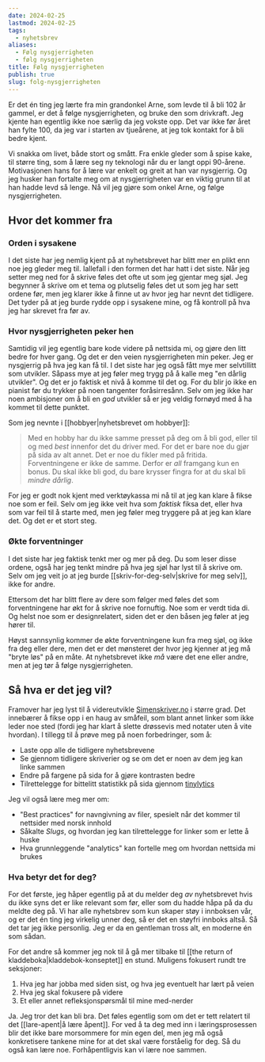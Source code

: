 ```yaml
---
date: 2024-02-25
lastmod: 2024-02-25
tags:
  - nyhetsbrev
aliases:
  - Følg nysgjerrigheten
  - følg nysgjerrigheten
title: Følg nysgjerrigheten
publish: true
slug: folg-nysgjerrigheten
---
```


Er det én ting jeg lærte fra min grandonkel Arne, som levde til å bli 102 år gammel, er det å følge nysgjerrigheten, og bruke den som drivkraft. Jeg kjente han egentlig ikke noe særlig da jeg vokste opp. Det var ikke før året han fylte 100, da jeg var i starten av tjueårene, at jeg tok kontakt for å bli bedre kjent. 

Vi snakka om livet, både stort og smått. Fra enkle gleder som å spise kake, til større ting, som å lære seg ny teknologi når du er langt oppi 90-årene. Motivasjonen hans for å lære var enkelt og greit at han var nysgjerrig. Og jeg husker han fortalte meg om at nysgjerrigheten var en viktig grunn til at han hadde levd så lenge. Nå vil jeg gjøre som onkel Arne, og følge nysgjerrigheten.

## Hvor det kommer fra

### Orden i sysakene

I det siste har jeg nemlig kjent på at nyhetsbrevet har blitt mer en plikt enn noe jeg gleder meg til. Iallefall i den formen det har hatt i det siste. Når jeg setter meg ned for å skrive føles det ofte ut som jeg gjentar meg sjøl. Jeg begynner å skrive om et tema og plutselig føles det ut som jeg har sett ordene før, men jeg klarer ikke å finne ut av hvor jeg har nevnt det tidligere. Det tyder på at jeg burde rydde opp i sysakene mine, og få kontroll på hva jeg har skrevet fra før av.

### Hvor nysgjerrigheten peker hen

Samtidig vil jeg egentlig bare kode videre på nettsida mi, og gjøre den litt bedre for hver gang. Og det er den veien nysgjerrigheten min peker. Jeg er nysgjerrig på hva jeg kan få til. I det siste har jeg også fått mye mer selvtillitt som utvikler. Såpass mye at jeg føler meg trygg på å kalle meg "en dårlig utvikler". Og det er jo faktisk et nivå å komme til det og. For du blir jo ikke en pianist før du trykker på noen tangenter foråsirresånn. Selv om jeg ikke har noen ambisjoner om å bli en *god* utvikler så er jeg veldig fornøyd med å ha kommet til dette punktet.

Som jeg nevnte i [[hobbyer|nyhetsbrevet om hobbyer]]:

> Med en hobby har du ikke samme presset på deg om å bli god, eller til og med *best* innenfor det du driver med. For det er bare noe du gjør på sida av alt annet. Det er noe du fikler med på fritida. Forventningene er ikke de samme. Derfor er *all* framgang kun en bonus. Du skal ikke bli god, du bare krysser fingra for at du skal bli *mindre dårlig*.

For jeg er godt nok kjent med verktøykassa mi nå til at jeg kan klare å fikse noe som er feil. Selv om jeg ikke veit hva som *faktisk* fiksa det, eller hva som var feil til å starte med, men jeg føler meg tryggere på at jeg kan klare det. Og det er et stort steg.

### Økte forventninger

I det siste har jeg faktisk tenkt mer og mer på deg. Du som leser disse ordene, også har jeg tenkt mindre på hva jeg sjøl har lyst til å skrive om. Selv om jeg veit jo at jeg burde [[skriv-for-deg-selv|skrive for meg selv]], ikke for andre.

Ettersom det har blitt flere av dere som følger med føles det som forventningene har økt for å skrive noe fornuftig. Noe som er verdt tida di. Og helst noe som er designrelatert, siden det er den båsen jeg føler at jeg hører til. 

Høyst sannsynlig kommer de økte forventningene kun fra meg sjøl, og ikke fra deg eller dere, men det er det mønsteret der hvor jeg kjenner at jeg må "bryte løs" på en måte. At nyhetsbrevet ikke *må* være det ene eller andre, men at jeg tør å følge nysgjerrigheten.

## Så hva er det jeg vil?

Framover har jeg lyst til å videreutvikle [Simenskriver.no](https://www.simenskriver.no/) i større grad. Det innebærer å fikse opp i en haug av småfeil, som blant annet linker som ikke leder noe sted (fordi jeg har klart å slette drøssevis med notater uten å vite hvordan). I tillegg til å prøve meg på noen forbedringer, som å:

- Laste opp alle de tidligere nyhetsbrevene
- Se gjennom tidligere skriverier og se om det er noen av dem jeg kan linke sammen
- Endre på fargene på sida for å gjøre kontrasten bedre
- Tilrettelegge for bittelitt statistikk på sida gjennom [tinylytics](https://tinylytics.app/)

Jeg vil også lære meg mer om:
- "Best practices" for navngivning av filer, spesielt når det kommer til nettsider med norsk innhold
- Såkalte *Slugs*, og hvordan jeg kan tilrettelegge for linker som er lette å huske
- Hva grunnleggende "analytics" kan fortelle meg om hvordan nettsida mi brukes

### Hva betyr det for deg?

For det første, jeg håper egentlig på at du melder deg *av* nyhetsbrevet hvis du ikke syns det er like relevant som før, eller som du hadde håpa på da du meldte deg på. Vi har alle nyhetsbrev som kun skaper støy i innboksen vår, og er det én ting jeg virkelig unner deg, så er det en støyfri innboks altså. Så det tar jeg ikke personlig. Jeg er da en gentleman tross alt, en moderne én som sådan.

For det andre så kommer jeg nok til å gå mer tilbake til [[the return of kladdeboka|kladdebok-konseptet]] en stund. Muligens fokusert rundt tre seksjoner:
1. Hva jeg har jobba med siden sist, og hva jeg eventuelt har lært på veien
2. Hva jeg skal fokusere på videre
3. Et eller annet refleksjonspørsmål til mine med-nerder

Ja. Jeg tror det kan bli bra. Det føles egentlig som om det er tett relatert til det [[lare-apent|å lære åpent]]. For ved å ta deg med inn i læringsprosessen blir det ikke bare morsommere for min egen del, men jeg må også konkretisere tankene mine for at det skal være forståelig for deg. Så du også kan lære noe. Forhåpentligvis kan vi lære noe sammen.
